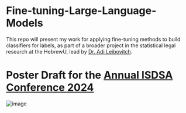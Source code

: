 # Fine-tuning-Large-Language-Models
This repo will present my work for applying fine-tuning methods to build classifiers for labels, as part of a broader project in the statistical legal research at the HebrewU, lead by [Dr. Adi Leibovitch](https://en.law.huji.ac.il/people/adi-leibovitch).


# Poster Draft for the [Annual ISDSA Conference 2024](https://statistics.org.il/conferences-events/%d7%94%d7%a8%d7%a9%d7%9e%d7%94-%d7%9c%d7%9b%d7%a0%d7%a1-%d7%94%d7%a9%d7%a0%d7%aa%d7%99-%d7%a9%d7%9c-%d7%94%d7%90%d7%99%d7%92%d7%95%d7%93-2024/)

![image](https://github.com/AvivGelfand/Fine-tuning-Large-Language-Models/assets/63909805/062213e5-2f62-4a9d-8076-65b8b277be94)

